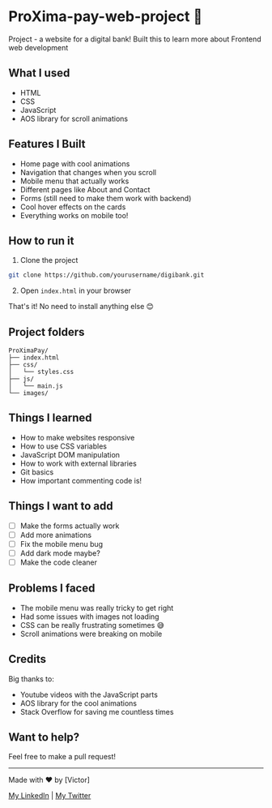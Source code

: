 # ProXima-pay-web-project 🏦

Project - a website for a digital bank! Built this to learn more about Frontend web development

## What I used
- HTML
- CSS
- JavaScript
- AOS library for scroll animations

## Features I Built
- Home page with cool animations
- Navigation that changes when you scroll
- Mobile menu that actually works
- Different pages like About and Contact
- Forms (still need to make them work with backend)
- Cool hover effects on the cards
- Everything works on mobile too!

## How to run it
1. Clone the project
```bash
git clone https://github.com/yourusername/digibank.git
```

2. Open `index.html` in your browser

That's it! No need to install anything else 😊

## Project folders
```
ProXimaPay/
├── index.html
├── css/
│   └── styles.css
├── js/
│   └── main.js
└── images/
```

## Things I learned
- How to make websites responsive
- How to use CSS variables
- JavaScript DOM manipulation
- How to work with external libraries
- Git basics
- How important commenting code is!

## Things I want to add
- [ ] Make the forms actually work
- [ ] Add more animations
- [ ] Fix the mobile menu bug
- [ ] Add dark mode maybe?
- [ ] Make the code cleaner

## Problems I faced
- The mobile menu was really tricky to get right
- Had some issues with images not loading
- CSS can be really frustrating sometimes 😅
- Scroll animations were breaking on mobile

## Credits
Big thanks to:
- Youtube videos with the JavaScript parts
- AOS library for the cool animations
- Stack Overflow for saving me countless times

## Want to help?
Feel free to make a pull request!

---

Made with ❤️ by [Victor]

[My LinkedIn](https://www.linkedin.com/in/victor-alalade-b81839191/) | [My Twitter](https://x.com/O__luwasegun)
